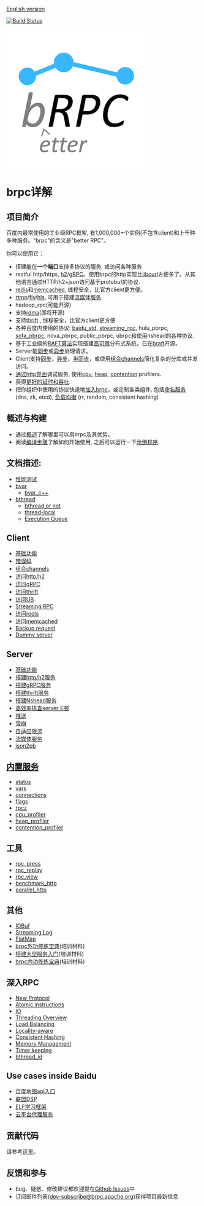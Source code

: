 [English version](../en/README.md)

[![Build Status](https://api.travis-ci.com/apache/incubator-brpc.svg?branch=master)](https://travis-ci.com/github/apache/incubator-brpc)

![brpc](../images/logo.png)
# brpc详解

## 项目简介
百度内最常使用的工业级RPC框架, 有1,000,000+个实例(不包含client)和上千种多种服务。"brpc"的含义是"better RPC"。

你可以使用它：

* 搭建能在**一个端口**支持多协议的服务, 或访问各种服务
* restful http/https, [h2](https://http2.github.io/http2-spec)/[gRPC](https://grpc.io)。使用brpc的http实现比[libcurl](https://curl.haxx.se/libcurl/)方便多了。从其他语言通过HTTP/h2+json访问基于protobuf的协议.
* [redis](redis_client.md)和[memcached](memcache_client.md), 线程安全，比官方client更方便。
* [rtmp](https://github.com/brpc/brpc/blob/master/src/brpc/rtmp.h)/[flv](https://en.wikipedia.org/wiki/Flash_Video)/[hls](https://en.wikipedia.org/wiki/HTTP_Live_Streaming), 可用于搭建[流媒体服务](https://github.com/brpc/media-server).
* hadoop_rpc(可能开源)
* 支持[rdma](https://en.wikipedia.org/wiki/Remote_direct_memory_access)(即将开源)
* 支持[thrift](thrift.md) , 线程安全，比官方client更方便
* 各种百度内使用的协议: [baidu_std](baidu_std.md), [streaming_rpc](streaming_rpc.md), hulu_pbrpc, [sofa_pbrpc](https://github.com/baidu/sofa-pbrpc), nova_pbrpc, public_pbrpc, ubrpc和使用nshead的各种协议.
* 基于工业级的[RAFT算法](https://raft.github.io)实现搭建[高可用](https://en.wikipedia.org/wiki/High_availability)分布式系统，已在[braft](https://github.com/brpc/braft)开源。
* Server能[同步](server.md)或[异步](server.md#异步service)处理请求。
* Client支持[同步](client.md#同步访问)、[异步](client.md#异步访问)、[半同步](client.md#半同步)，或使用[组合channels](combo_channel.md)简化复杂的分库或并发访问。
* [通过http界面](builtin_service.md)调试服务, 使用[cpu](cpu_profiler.md), [heap](heap_profiler.md), [contention](contention_profiler.md) profilers.
* 获得[更好的延时和吞吐](overview.md#更好的延时和吞吐).
* 把你组织中使用的协议快速地[加入brpc](new_protocol.md)，或定制各类组件, 包括[命名服务](load_balancing.md#命名服务) (dns, zk, etcd), [负载均衡](load_balancing.md#负载均衡) (rr, random, consistent hashing)

## 概述与构建

* 通过[概述](overview.md)了解哪里可以用brpc及其优势。
* 阅读[编译步骤](getting_started.md)了解如何开始使用, 之后可以运行一下[示例程序](https://github.com/brpc/brpc/tree/master/example/).


## 文档描述:
* [性能测试](benchmark.md)
* [bvar](bvar.md)
  * [bvar_c++](bvar_c++.md)
* [bthread](bthread.md)
  * [bthread or not](bthread_or_not.md)
  * [thread-local](thread_local.md)
  * [Execution Queue](execution_queue.md)
## Client
* [基础功能](client.md)
* [错误码](error_code.md)
* [组合channels](combo_channel.md)
* [访问http/h2](http_client.md)
* [访问gRPC](http_derivatives.md#h2grpc)
* [访问thrift](thrift.md#client端访问thrift-server)
* [访问UB](ub_client.md)
* [Streaming RPC](streaming_rpc.md)
* [访问redis](redis_client.md)
* [访问memcached](memcache_client.md)
* [Backup request](backup_request.md)
* [Dummy server](dummy_server.md)
## Server
* [基础功能](server.md)
* [搭建http/h2服务](http_service.md)
* [搭建gRPC服务](http_derivatives.md#h2grpc)
* [搭建thrift服务](thrift.md#server端处理thrift请求)
* [搭建Nshead服务](nshead_service.md)
* [高效率排查server卡顿](server_debugging.md)
* [推送](server_push.md)
* [雪崩](avalanche.md)
* [自适应限流](auto_concurrency_limiter.md)
* [流媒体服务](https://github.com/brpc/media-server)
* [json2pb](json2pb.md)
## [内置服务](builtin_service.md)
* [status](status.md)
* [vars](vars.md)
* [connections](connections.md)
* [flags](flags.md)
* [rpcz](rpcz.md)
* [cpu_profiler](cpu_profiler.md)
* [heap_profiler](heap_profiler.md)
* [contention_profiler](contention_profiler.md)
## 工具
* [rpc_press](rpc_press.md)
* [rpc_replay](rpc_replay.md)
* [rpc_view](rpc_view.md)
* [benchmark_http](benchmark_http.md)
* [parallel_http](parallel_http.md)
## 其他
* [IOBuf](iobuf.md)
* [Streaming Log](streaming_log.md)
* [FlatMap](flatmap.md)
* [brpc外功修炼宝典](brpc_intro.pptx)(培训材料)
* [搭建大型服务入门](../en/tutorial_on_building_services.pptx)(培训材料)
* [brpc内功修炼宝典](../en/brpc_internal.pptx)(培训材料)
## 深入RPC
* [New Protocol](new_protocol.md)
* [Atomic instructions](atomic_instructions.md)
* [IO](io.md)
* [Threading Overview](threading_overview.md)
* [Load Balancing](load_balancing.md)
* [Locality-aware](lalb.md)
* [Consistent Hashing](consistent_hashing.md)
* [Memory Management](memory_management.md)
* [Timer keeping](timer_keeping.md)
* [bthread_id](bthread_id.md)
## Use cases inside Baidu
* [百度地图api入口](case_apicontrol.md)
* [联盟DSP](case_baidu_dsp.md)
* [ELF学习框架](case_elf.md)
* [云平台代理服务](case_ubrpc.md)

## 贡献代码

请参考[这里](CONTRIBUTING.md#chinese-version)。

## 反馈和参与

* bug、疑惑、修改建议都欢迎提在[Github Issues](https://github.com/apache/incubator-brpc/issues)中
* 订阅邮件列表(dev-subscribe@brpc.apache.org)获得项目最新信息
